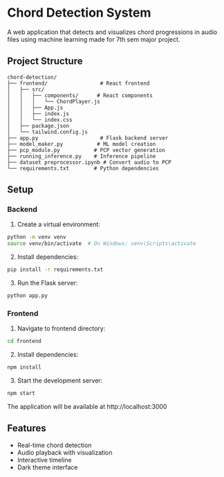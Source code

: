 # Chord Detection System

A web application that detects and visualizes chord progressions in audio files using machine learning made for 7th sem major project.

## Project Structure

```
chord-detection/
├── frontend/                 # React frontend
│   ├── src/
│   │   ├── components/      # React components
│   │   │   └── ChordPlayer.js
│   │   ├── App.js
│   │   ├── index.js
│   │   └── index.css
│   ├── package.json
│   └── tailwind.config.js
├── app.py                    # Flask backend server
├── model_maker.py           # ML model creation
├── pcp_module.py           # PCP vector generation
├── running_inference.py    # Inference pipeline
├── dataset preprocessor.ipynb # Convert audio to PCP
└── requirements.txt        # Python dependencies
```

## Setup

### Backend

1. Create a virtual environment:

```bash
python -m venv venv
source venv/bin/activate  # On Windows: venv\Scripts\activate
```

2. Install dependencies:

```bash
pip install -r requirements.txt
```

3. Run the Flask server:

```bash
python app.py
```

### Frontend

1. Navigate to frontend directory:

```bash
cd frontend
```

2. Install dependencies:

```bash
npm install
```

3. Start the development server:

```bash
npm start
```

The application will be available at http://localhost:3000

## Features

- Real-time chord detection
- Audio playback with visualization
- Interactive timeline
- Dark theme interface
